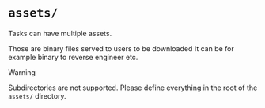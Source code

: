 # `assets/`

Tasks can have multiple assets.

Those are binary files served to users to be downloaded
It can be for example binary to reverse engineer etc.

> [!WARNING]  
> Subdirectories are not supported.
> Please define everything in the root of the `assets/` directory.